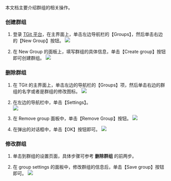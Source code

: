 本文档主要介绍群组的相关操作。

### 创建群组
1. 登录 [TGit 平台](https://git.tce.fsphere.cn/)，在主界面上，单击左边导航栏的【Groups】，然后单击右边的【New Group】按钮。
![](http://imgcache.tcecqpoc.fsphere.cn/image/mc.qcloudimg.com/static/img/90b46713343d2154a48d40fa0c03a890/2017-09-04_144525.png)

2. 在 New Group 的面板上，填写群组的具体信息，单击【Create group】按钮即可创建群组。
![](http://imgcache.tcecqpoc.fsphere.cn/image/mc.qcloudimg.com/static/img/95a82c0601fd0cf83c9ce52f5f283da2/2017-08-29_092755.png)


### 删除群组
1. 在 TGit 的主界面上，单击左边的导航栏的【Groups】项，然后单击右边的群组的名字或者是群组的修改图标。
![](http://imgcache.tcecqpoc.fsphere.cn/image/mc.qcloudimg.com/static/img/5e3032f7b2666d4c0f5441f69666bdb5/2017-09-04_145159.png)

2. 在左边的导航栏中，单击【Settings】。  
![](http://imgcache.tcecqpoc.fsphere.cn/image/mc.qcloudimg.com/static/img/43b62ee82041de332b9474a622c5b143/2017-08-29_112614.png)

2. 在 Remove group 面板中，单击【Remove Group】按钮。
![](http://imgcache.tcecqpoc.fsphere.cn/image/mc.qcloudimg.com/static/img/646d579d8b05696f72777158bbd4f54a/2017-08-29_093107.png)

3. 在弹出的对话框中，单击【OK】按钮即可。
![](http://imgcache.tcecqpoc.fsphere.cn/image/mc.qcloudimg.com/static/img/eb3b3588bf9bacba9bfbe7fd3efe9037/2017-08-29_093329.png)

### 修改群组
1. 单击到群组的设置页面，具体步骤可参考 **删除群组** 的前两步。

2. 在 group settings 的面板中，修改群组的信息后，单击【Save group】按钮即可。
![](http://imgcache.tcecqpoc.fsphere.cn/image/mc.qcloudimg.com/static/img/6a929df4cb52389d107ef2645e828549/2017-08-29_093147.png)